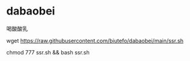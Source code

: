 # dabaobei
喝酸酸乳

wget https://raw.githubusercontent.com/biutefo/dabaobei/main/ssr.sh
 
chmod 777 ssr.sh && bash ssr.sh
